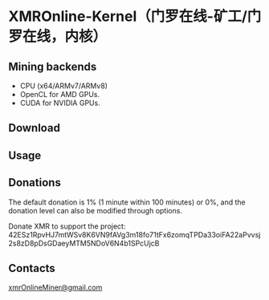 #  XMROnline-Kernel（门罗在线-矿工/门罗在线，内核）

## Mining backends
 * CPU (x64/ARMv7/ARMv8)
 * OpenCL for AMD GPUs.
 * CUDA for NVIDIA GPUs.

## Download

## Usage

## Donations
The default donation is 1% (1 minute within 100 minutes) or 0%, and the donation level can also be modified through options.

Donate XMR to support the project: 42ESz1RpvHJ7mtWSv8K6VN9fAVg3m18fo71tFx6zomqTPDa33oiFA22aPvvsj2s8zD8pDsGDaeyMTM5NDoV6N4b1SPcUjcB

## Contacts

xmrOnlineMiner@gmail.com
